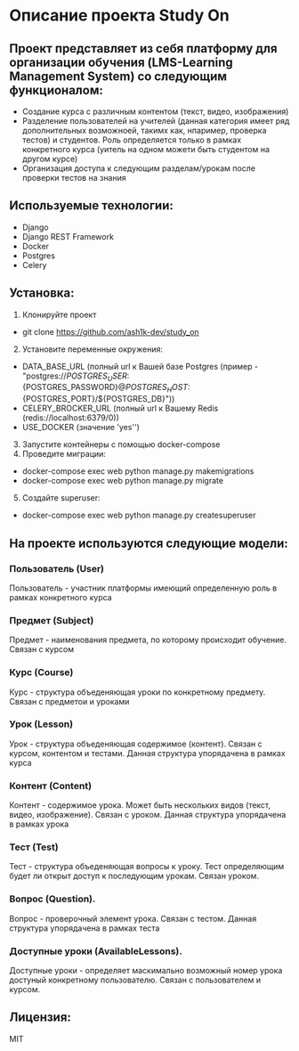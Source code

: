 # Описание проекта Study On

## Проект представляет из себя платформу для организации обучения (LMS-Learning Management System) со следующим функционалом:
- Создание курса с различным контентом (текст, видео, изображения)
- Разделение пользователей на учителей (данная категория имеет ряд дополнительных возможноей, такимх как, нпаример, проверка тестов) и студентов. Роль определяется только в рамках конкретного курса (уитель на одном можети быть студентом на другом курсе)
- Организация доступа к следующим разделам/урокам после проверки тестов на знания


## Используемые технологии:
- Django
- Django REST Framework
- Docker
- Postgres
- Celery

## Установка:
1. Клонируйте проект
- git clone https://github.com/ash1k-dev/study_on
2. Установите переменные окружения:
- DATA_BASE_URL (полный url к Вашей базе Postgres (пример - "postgres://${POSTGRES_USER}:${POSTGRES_PASSWORD}@${POSTGRES_HOST}:${POSTGRES_PORT}/${POSTGRES_DB}"))
- CELERY_BROCKER_URL (полный url к Вашему Redis (redis://localhost:6379/0))
- USE_DOCKER (значение 'yes'')
3. Запустите контейнеры с помощью docker-compose
4. Проведите миграции:
 - docker-compose exec web python manage.py makemigrations
- docker-compose exec web python manage.py migrate
5. Создайте superuser:
- docker-compose exec web python manage.py createsuperuser


## На проекте используются следующие модели:

### Пользователь (User)
Пользователь - участник платформы имеющий определенную роль в рамках конкретного курса

### Предмет (Subject)
Предмет - наименования предмета, по которому происходит обучение. Связан с курсом

### Курс (Course)
Курс - структура объеденяющая уроки по конкретному предмету. Связан с предметои и уроками

### Урок (Lesson)
Урок - структура объеденяющая содержимое (контент). Связан с курсом, контентом и тестами. Данная структура упорядачена в рамках курса

### Контент (Content)
Контент - содержимое урока. Может быть нескольких видов (текст, видео, изображение). Связан с уроком. Данная структура упорядачена в рамках урока

### Тест (Test)
Тест - структура объеденяющая вопросы к уроку. Тест определяющим будет ли открыт доступ к последующим урокам. Связан уроком.


### Вопрос (Question).
Вопрос - проверочный элемент урока. Связан с тестом. Данная структура упорядачена в рамках теста

### Доступные уроки (AvailableLessons).
Доступные уроки - определяет маскимально возможный номер урока достуный конкретному пользователю. Связан с пользователем и курсом.


## Лицензия:
MIT
